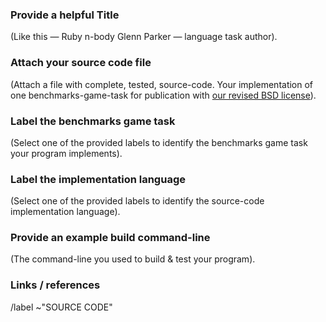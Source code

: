 ### Provide a helpful Title

(Like this — Ruby n-body Glenn Parker — language task author).


### Attach your source code file 

(Attach a file with complete, tested, source-code. Your implementation of one benchmarks-game-task for publication with [our revised BSD license](https://benchmarksgame-team.pages.debian.net/benchmarksgame/license.html)).


### Label the benchmarks game task 

(Select one of the provided labels to identify the benchmarks game task your program implements).


### Label the implementation language 

(Select one of the provided labels to identify the source-code implementation language).


### Provide an example build command-line

(The command-line you used to build & test your program).


### Links / references

/label ~"SOURCE CODE"

